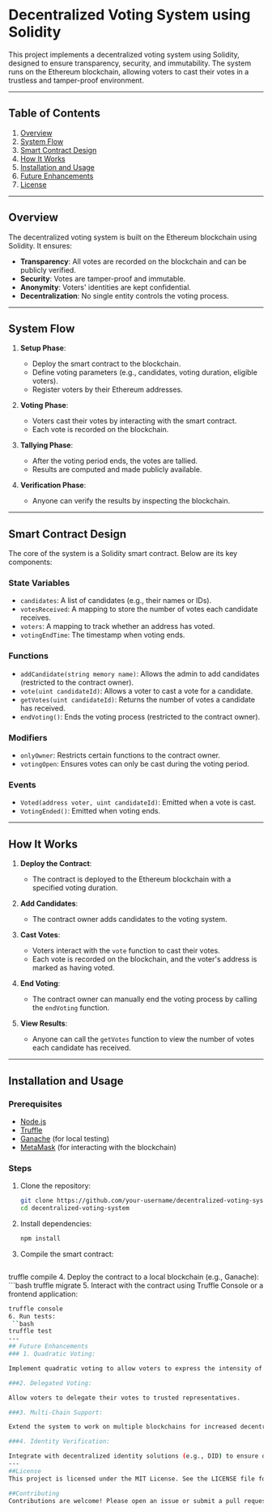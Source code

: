 # Decentralized Voting System using Solidity

This project implements a decentralized voting system using Solidity, designed to ensure transparency, security, and immutability. The system runs on the Ethereum blockchain, allowing voters to cast their votes in a trustless and tamper-proof environment.

---

## Table of Contents
1. [Overview](#overview)
2. [System Flow](#system-flow)
3. [Smart Contract Design](#smart-contract-design)
4. [How It Works](#how-it-works)
5. [Installation and Usage](#installation-and-usage)
6. [Future Enhancements](#future-enhancements)
7. [License](#license)

---

## Overview

The decentralized voting system is built on the Ethereum blockchain using Solidity. It ensures:
- **Transparency**: All votes are recorded on the blockchain and can be publicly verified.
- **Security**: Votes are tamper-proof and immutable.
- **Anonymity**: Voters' identities are kept confidential.
- **Decentralization**: No single entity controls the voting process.

---

## System Flow

1. **Setup Phase**:
   - Deploy the smart contract to the blockchain.
   - Define voting parameters (e.g., candidates, voting duration, eligible voters).
   - Register voters by their Ethereum addresses.

2. **Voting Phase**:
   - Voters cast their votes by interacting with the smart contract.
   - Each vote is recorded on the blockchain.

3. **Tallying Phase**:
   - After the voting period ends, the votes are tallied.
   - Results are computed and made publicly available.

4. **Verification Phase**:
   - Anyone can verify the results by inspecting the blockchain.

---

## Smart Contract Design

The core of the system is a Solidity smart contract. Below are its key components:

### State Variables
- `candidates`: A list of candidates (e.g., their names or IDs).
- `votesReceived`: A mapping to store the number of votes each candidate receives.
- `voters`: A mapping to track whether an address has voted.
- `votingEndTime`: The timestamp when voting ends.

### Functions
- `addCandidate(string memory name)`: Allows the admin to add candidates (restricted to the contract owner).
- `vote(uint candidateId)`: Allows a voter to cast a vote for a candidate.
- `getVotes(uint candidateId)`: Returns the number of votes a candidate has received.
- `endVoting()`: Ends the voting process (restricted to the contract owner).

### Modifiers
- `onlyOwner`: Restricts certain functions to the contract owner.
- `votingOpen`: Ensures votes can only be cast during the voting period.

### Events
- `Voted(address voter, uint candidateId)`: Emitted when a vote is cast.
- `VotingEnded()`: Emitted when voting ends.

---

## How It Works

1. **Deploy the Contract**:
   - The contract is deployed to the Ethereum blockchain with a specified voting duration.

2. **Add Candidates**:
   - The contract owner adds candidates to the voting system.

3. **Cast Votes**:
   - Voters interact with the `vote` function to cast their votes.
   - Each vote is recorded on the blockchain, and the voter's address is marked as having voted.

4. **End Voting**:
   - The contract owner can manually end the voting process by calling the `endVoting` function.

5. **View Results**:
   - Anyone can call the `getVotes` function to view the number of votes each candidate has received.

---

## Installation and Usage

### Prerequisites
- [Node.js](https://nodejs.org/)
- [Truffle](https://trufflesuite.com/)
- [Ganache](https://trufflesuite.com/ganache/) (for local testing)
- [MetaMask](https://metamask.io/) (for interacting with the blockchain)

### Steps
1. Clone the repository:
   ```bash
   git clone https://github.com/your-username/decentralized-voting-system.git
   cd decentralized-voting-system
2. Install dependencies:
    ```bash
    npm install
3. Compile the smart contract:
   ```bash
  truffle compile
4. Deploy the contract to a local blockchain (e.g., Ganache):
    ```bash
    truffle migrate
5. Interact with the contract using Truffle Console or a frontend application:
  ```bash
  truffle console
6. Run tests:
   ``bash
  truffle test
---
 ## Future Enhancements
 ### 1. Quadratic Voting:
  
  Implement quadratic voting to allow voters to express the intensity of their preferences.
  
 ###2. Delegated Voting:
  
  Allow voters to delegate their votes to trusted representatives.
  
  ###3. Multi-Chain Support:
  
  Extend the system to work on multiple blockchains for increased decentralization.
  
 ###4. Identity Verification:
  
  Integrate with decentralized identity solutions (e.g., DID) to ensure only eligible voters can participate.
---
##License
This project is licensed under the MIT License. See the LICENSE file for details.

##Contributing
Contributions are welcome! Please open an issue or submit a pull request for any improvements or bug fixes.
